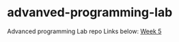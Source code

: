 # advanved-programming-lab
Advanced programming Lab repo
Links below:
[Week 5](https://apl.ajaykumarvarma.live/weektasks/week5.txt)
